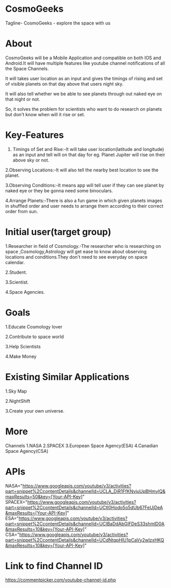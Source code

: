 # CosmoGeeks
Tagline- CosmoGeeks - explore the space with us

# About
CosmoGeeks will be a Mobile Application and compatible on both IOS and Android.It will have multiple features like youtube channel notifications of all the Space Channels.

It will takes user location as an input and gives the timings of rising and set of visible planets on that day above that users night sky.

It will also tell whether we be able to see planets through out naked eye on that night or not.

So, it solves the problem for scientists who want to do research on planets but don't know when will it rise or set.

# Key-Features
1. Timings of Set and Rise:-It will take user location(latitude and longitude) as an input and tell will on that day for eg. Planet Jupiter will rise on their above sky or not.

2.Observing Locations:-It will also tell the nearby best location to see the planet.

3.Observing Conditions:-It means app will tell user if they can see planet by naked eye or they be gonna need some binoculars.

4.Arrange Planets:-There is also a fun game in which given planets images in shuffled order and user needs to arrange them according to their correct order from sun.

# Initial user(target group)
1.Researcher in field of Cosmology.-The researcher who is researching on space ,Cosmology,Astrology will get ease to know about observing locations and conditions.They don't need to see everyday on space calendar.

2.Student.

3.Scientist.

4.Space Agencies.

# Goals
1.Educate Cosmology lover

2.Contribute to space world

3.Help Scientists

4.Make Money

# Existing Similar Applications
1.Sky Map

2.NightShift

3.Create your own universe.

# More
Channels
1.NASA
2.SPACEX
3.European Space Agency(ESA)
4.Canadian Space Agency(CSA)

# APIs
NASA="https://www.googleapis.com/youtube/v3/activities?part=snippet%2CcontentDetails&channelId=UCLA_DiR1FfKNvjuUpBHmylQ&maxResults=50&key=[Your-API-Key]"
SPACEX="https://www.googleapis.com/youtube/v3/activities?part=snippet%2CcontentDetails&channelId=UCtI0Hodo5o5dUb67FeUjDeA&maxResults=[Your-API-Key]"
ESA="https://www.googleapis.com/youtube/v3/activities?part=snippet%2CcontentDetails&channelId=UCIBaDdAbGlFDeS33shmlD0A&maxResults=10&key=[Your-API-Key]"
CSA="https://www.googleapis.com/youtube/v3/activities?part=snippet%2CcontentDetails&channelId=UCdNtqpHlU1pCaVy2wlzxHKQ&maxResults=10&key=[Your-API-Key]"


# Link to find Channel ID

https://commentpicker.com/youtube-channel-id.php

